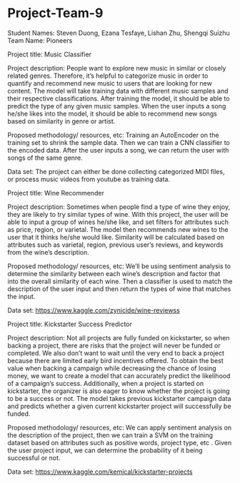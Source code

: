# Project-Team-9
Student Names: Steven Duong,​ ​Ezana Tesfaye, Lishan Zhu, Shengqi Suizhu
Team Name: Pioneers
 
Project title: Music Classifier
 
Project description: People want to explore new music in similar or closely related genres. Therefore, it’s helpful to categorize music in order to quantify and recommend new music to users that are looking for new content. The model will take training data with different music samples and their respective classifications. After training the model, it should be able to predict the type of any given music samples. When the user inputs a song he/she likes into the model, it should be able to recommend new songs based on similarity in genre or artist.
 
Proposed methodology/ resources, etc:  Training an AutoEncoder on the training set to shrink the sample data. Then we can train a CNN classifier to the encoded data. After the user inputs a song, we can return the user with songs of the same genre.
 
Data set: The project can either be done collecting categorized MIDI files, or process music videos from youtube as training data.
 
Project title: Wine Recommender
 
Project description: Sometimes when people find a type of wine they enjoy, they are likely to try similar types of wine.
With this project, the user will be able to input a group of wines he/she like, and set filters for attributes such as price, region, or varietal. The model then recommends new wines to the user that it thinks he/she would like. Similarity will be calculated based on attributes such as varietal, region, previous user’s reviews, and keywords from the wine’s description.
 
Proposed methodology/ resources, etc: We’ll be using sentiment analysis to determine the similarity between each wine’s description and factor that into the overall similarity of each wine. Then a classifier is used to match the description of the user input and then return the types of wine that matches the input.
 
Data set: https://www.kaggle.com/zynicide/wine-reviewss 
 
Project title: Kickstarter Success Predictor
 
Project description: Not all projects are fully funded on kickstarter, so when backing a project, there are risks that the project will never be funded or completed. We also don’t want to wait until the very end to back a project because there are limited early bird incentives offered. To obtain the best value when backing a campaign while decreasing the chance of losing money, we want to create a model that can accurately predict the likelihood of a campaign’s success. Additionally, when a project is started on kickstarter, the organizer is also eager to know whether the project is going to be a success or not. The model takes previous kickstarter campaign data and predicts whether a given current kickstarter project will successfully be funded. 
 
Proposed methodology/ resources, etc: We can apply sentiment analysis on the description of the project, then we can train a SVM on the training dataset based on attributes such as positive words, project type, etc . Given the user project input, we can determine the probability of it being successful or not.
 
Data set: https://www.kaggle.com/kemical/kickstarter-projects
 
 


